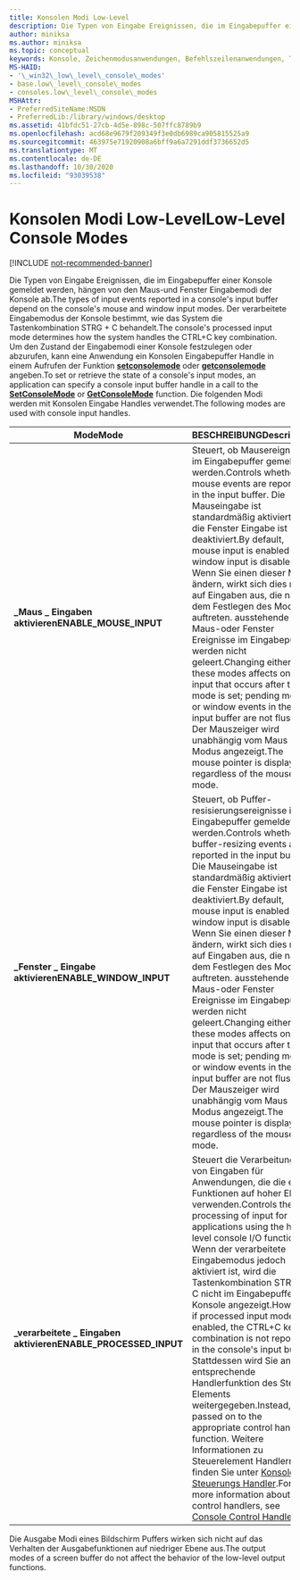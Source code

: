 ```yaml
---
title: Konsolen Modi Low-Level
description: Die Typen von Eingabe Ereignissen, die im Eingabepuffer einer Konsole gemeldet werden, hängen von den Maus-und Fenster Eingabemodi der Konsole ab.
author: miniksa
ms.author: miniksa
ms.topic: conceptual
keywords: Konsole, Zeichenmodusanwendungen, Befehlszeilenanwendungen, Terminalanwendungen, Konsolen-API
MS-HAID:
- '\_win32\_low\_level\_console\_modes'
- base.low\_level\_console\_modes
- consoles.low\_level\_console\_modes
MSHAttr:
- PreferredSiteName:MSDN
- PreferredLib:/library/windows/desktop
ms.assetid: 41bfdc51-27cb-4d5e-898c-507ffc8789b9
ms.openlocfilehash: acd68e9679f209349f3e0db6989ca905815525a9
ms.sourcegitcommit: 463975e71920908a6bff9a6a7291ddf3736652d5
ms.translationtype: MT
ms.contentlocale: de-DE
ms.lasthandoff: 10/30/2020
ms.locfileid: "93039538"
---
```

# <a name="low-level-console-modes"></a><span data-ttu-id="8ec24-104">Konsolen Modi Low-Level</span><span class="sxs-lookup"><span data-stu-id="8ec24-104">Low-Level Console Modes</span></span>

[!INCLUDE [not-recommended-banner](./includes/not-recommended-banner.md)]

<span data-ttu-id="8ec24-105">Die Typen von Eingabe Ereignissen, die im Eingabepuffer einer Konsole gemeldet werden, hängen von den Maus-und Fenster Eingabemodi der Konsole ab.</span><span class="sxs-lookup"><span data-stu-id="8ec24-105">The types of input events reported in a console's input buffer depend on the console's mouse and window input modes.</span></span> <span data-ttu-id="8ec24-106">Der verarbeitete Eingabemodus der Konsole bestimmt, wie das System die Tastenkombination STRG + C behandelt.</span><span class="sxs-lookup"><span data-stu-id="8ec24-106">The console's processed input mode determines how the system handles the CTRL+C key combination.</span></span> <span data-ttu-id="8ec24-107">Um den Zustand der Eingabemodi einer Konsole festzulegen oder abzurufen, kann eine Anwendung ein Konsolen Eingabepuffer Handle in einem Aufrufen der Funktion [**setconsolemode**](setconsolemode.md) oder [**getconsolemode**](getconsolemode.md) angeben.</span><span class="sxs-lookup"><span data-stu-id="8ec24-107">To set or retrieve the state of a console's input modes, an application can specify a console input buffer handle in a call to the [**SetConsoleMode**](setconsolemode.md) or [**GetConsoleMode**](getconsolemode.md) function.</span></span> <span data-ttu-id="8ec24-108">Die folgenden Modi werden mit Konsolen Eingabe Handles verwendet.</span><span class="sxs-lookup"><span data-stu-id="8ec24-108">The following modes are used with console input handles.</span></span>

| <span data-ttu-id="8ec24-109">Mode</span><span class="sxs-lookup"><span data-stu-id="8ec24-109">Mode</span></span> | <span data-ttu-id="8ec24-110">BESCHREIBUNG</span><span class="sxs-lookup"><span data-stu-id="8ec24-110">Description</span></span> |
|-|-|
| <span data-ttu-id="8ec24-111">**\_Maus \_ Eingaben aktivieren**</span><span class="sxs-lookup"><span data-stu-id="8ec24-111">**ENABLE\_MOUSE\_INPUT**</span></span>     | <span data-ttu-id="8ec24-112">Steuert, ob Mausereignisse im Eingabepuffer gemeldet werden.</span><span class="sxs-lookup"><span data-stu-id="8ec24-112">Controls whether mouse events are reported in the input buffer.</span></span> <span data-ttu-id="8ec24-113">Die Mauseingabe ist standardmäßig aktiviert, und die Fenster Eingabe ist deaktiviert.</span><span class="sxs-lookup"><span data-stu-id="8ec24-113">By default, mouse input is enabled and window input is disabled.</span></span> <span data-ttu-id="8ec24-114">Wenn Sie einen dieser Modi ändern, wirkt sich dies nur auf Eingaben aus, die nach dem Festlegen des Modus auftreten. ausstehende Maus-oder Fenster Ereignisse im Eingabepuffer werden nicht geleert.</span><span class="sxs-lookup"><span data-stu-id="8ec24-114">Changing either of these modes affects only input that occurs after the mode is set; pending mouse or window events in the input buffer are not flushed.</span></span> <span data-ttu-id="8ec24-115">Der Mauszeiger wird unabhängig vom Maus Modus angezeigt.</span><span class="sxs-lookup"><span data-stu-id="8ec24-115">The mouse pointer is displayed regardless of the mouse mode.</span></span>                                                |
| <span data-ttu-id="8ec24-116">**\_Fenster \_ Eingabe aktivieren**</span><span class="sxs-lookup"><span data-stu-id="8ec24-116">**ENABLE\_WINDOW\_INPUT**</span></span>    | <span data-ttu-id="8ec24-117">Steuert, ob Puffer-resisierungsereignisse im Eingabepuffer gemeldet werden.</span><span class="sxs-lookup"><span data-stu-id="8ec24-117">Controls whether buffer-resizing events are reported in the input buffer.</span></span> <span data-ttu-id="8ec24-118">Die Mauseingabe ist standardmäßig aktiviert, und die Fenster Eingabe ist deaktiviert.</span><span class="sxs-lookup"><span data-stu-id="8ec24-118">By default, mouse input is enabled and window input is disabled.</span></span> <span data-ttu-id="8ec24-119">Wenn Sie einen dieser Modi ändern, wirkt sich dies nur auf Eingaben aus, die nach dem Festlegen des Modus auftreten. ausstehende Maus-oder Fenster Ereignisse im Eingabepuffer werden nicht geleert.</span><span class="sxs-lookup"><span data-stu-id="8ec24-119">Changing either of these modes affects only input that occurs after the mode is set; pending mouse or window events in the input buffer are not flushed.</span></span> <span data-ttu-id="8ec24-120">Der Mauszeiger wird unabhängig vom Maus Modus angezeigt.</span><span class="sxs-lookup"><span data-stu-id="8ec24-120">The mouse pointer is displayed regardless of the mouse mode.</span></span>                                      |
| <span data-ttu-id="8ec24-121">**\_verarbeitete \_ Eingaben aktivieren**</span><span class="sxs-lookup"><span data-stu-id="8ec24-121">**ENABLE\_PROCESSED\_INPUT**</span></span> | <span data-ttu-id="8ec24-122">Steuert die Verarbeitung von Eingaben für Anwendungen, die die e/a-Funktionen auf hoher Ebene verwenden.</span><span class="sxs-lookup"><span data-stu-id="8ec24-122">Controls the processing of input for applications using the high-level console I/O functions.</span></span> <span data-ttu-id="8ec24-123">Wenn der verarbeitete Eingabemodus jedoch aktiviert ist, wird die Tastenkombination STRG + C nicht im Eingabepuffer der Konsole angezeigt.</span><span class="sxs-lookup"><span data-stu-id="8ec24-123">However, if processed input mode is enabled, the CTRL+C key combination is not reported in the console's input buffer.</span></span> <span data-ttu-id="8ec24-124">Stattdessen wird Sie an die entsprechende Handlerfunktion des Steuer Elements weitergegeben.</span><span class="sxs-lookup"><span data-stu-id="8ec24-124">Instead, it is passed on to the appropriate control handler function.</span></span> <span data-ttu-id="8ec24-125">Weitere Informationen zu Steuerelement Handlern finden Sie unter [Konsolen Steuerungs Handler](console-control-handlers.md).</span><span class="sxs-lookup"><span data-stu-id="8ec24-125">For more information about control handlers, see [Console Control Handlers](console-control-handlers.md).</span></span> |

<span data-ttu-id="8ec24-126">Die Ausgabe Modi eines Bildschirm Puffers wirken sich nicht auf das Verhalten der Ausgabefunktionen auf niedriger Ebene aus.</span><span class="sxs-lookup"><span data-stu-id="8ec24-126">The output modes of a screen buffer do not affect the behavior of the low-level output functions.</span></span>
